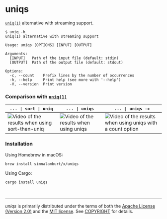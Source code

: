 uniqs
========
[`uniq(1)`] alternative with streaming support.

```console
$ uniq -h
uniq(1) alternative with streaming support

Usage: uniqs [OPTIONS] [INPUT] [OUTPUT]

Arguments:
  [INPUT]   Path of the input file (default: stdin)
  [OUTPUT]  Path of the output file (default: stdout)

Options:
  -c, --count    Prefix lines by the number of occurrences
  -h, --help     Print help (see more with '--help')
  -V, --version  Print version
```

### Comparison with [`uniq(1)`]
`... \| sort \| uniq` | `... \| uniqs` | `... \| uniqs -c`
--------------|---------|------------
![Video of the results when using sort-then-uniq](https://i.hyeon.me/uniqs/sort-then-uniq.webp) | ![Video of the results when using uniqs](https://i.hyeon.me/uniqs/uniqs.webp) | ![Video of the results when using uniqs with a count option](https://i.hyeon.me/uniqs/uniqs-c.webp)


### Installation
Using Homebrew in macOS:
```bash
brew install simnalamburt/x/uniqs
```

Using Cargo:
```bash
cargo install uniqs
```

&nbsp;

--------
*uniqs* is primarily distributed under the terms of both the [Apache License
(Version 2.0)] and the [MIT license]. See [COPYRIGHT] for details.

[`uniq(1)`]: https://www.gnu.org/software/coreutils/manual/html_node/uniq-invocation.html
[MIT license]: LICENSE-MIT
[Apache License (Version 2.0)]: LICENSE-APACHE
[COPYRIGHT]: COPYRIGHT
